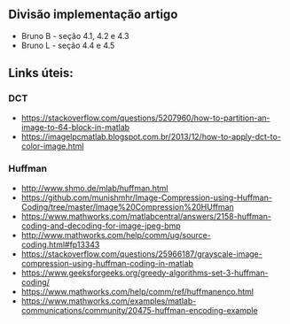 ## Divisão implementação artigo 
- Bruno B - seção 4.1, 4.2 e 4.3
- Bruno L - seção 4.4 e 4.5

## Links úteis:

### DCT
 - https://stackoverflow.com/questions/5207960/how-to-partition-an-image-to-64-block-in-matlab
 - https://imagelpcmatlab.blogspot.com.br/2013/12/how-to-apply-dct-to-color-image.html
 
### Huffman
 - http://www.shmo.de/mlab/huffman.html 
 - https://github.com/munishmhr/Image-Compression-using-Huffman-Coding/tree/master/Image%20Compression%20HUffman
 - https://www.mathworks.com/matlabcentral/answers/2158-huffman-coding-and-decoding-for-image-jpeg-bmp
 - http://www.mathworks.com/help/comm/ug/source-coding.html#fp13343
 - https://stackoverflow.com/questions/25966187/grayscale-image-compression-using-huffman-coding-in-matlab
 - https://www.geeksforgeeks.org/greedy-algorithms-set-3-huffman-coding/
 - https://www.mathworks.com/help/comm/ref/huffmanenco.html
 - https://www.mathworks.com/examples/matlab-communications/community/20475-huffman-encoding-example
